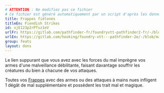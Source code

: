 ```yaml
---
# ATTENTION : Ne modifiez pas ce fichier
# Ce fichier est généré automatiquement par un script d'après les données du module Foundry VTT officiel et de sa traduction
title: Frappes fiélones
titleEn: Fiendish Strikes
id: xjE123p2rPTsz1eV
urlFr: https://gitlab.com/pathfinder-fr/foundryvtt-pathfinder2-fr/-/blob/master/data/feats/xjE123p2rPTsz1eV.htm
urlEn: https://gitlab.com/hooking/foundry-vtt---pathfinder-2e/-/blob/master/packs/data/feats.db/fiendish-strikes.json
group: feats
layout: dons
---
```

Le lien suppurant que vous avez avec les forces du mal imprègne vos armes d'une malveillance débilitante, faisant davantage souffrir les créatures du bien à chacune de vos attaques.

Toutes vos [Frappes](../actions/frapper.md) avec des armes ou des attaques à mains nues infligent 1 dégât de mal supplémentaire et possèdent les trait mal et magique.


